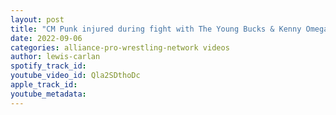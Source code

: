 ```yaml
---
layout: post
title: "CM Punk injured during fight with The Young Bucks & Kenny Omega? Plus several suspended by Tony Khan"
date: 2022-09-06
categories: alliance-pro-wrestling-network videos
author: lewis-carlan
spotify_track_id: 
youtube_video_id: Qla2SDthoDc
apple_track_id: 
youtube_metadata: 
---
```

